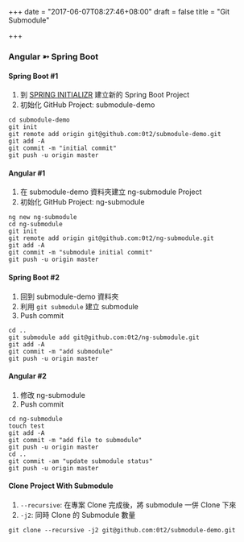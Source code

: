 +++
date = "2017-06-07T08:27:46+08:00"
draft = false
title = "Git Submodule"

+++

### Angular &#10163; Spring Boot 

<!--more-->

#### Spring Boot #1
1. 到 [SPRING INITIALIZR] 建立新的 Spring Boot Project
2. 初始化 GitHub Project: submodule-demo

```
cd submodule-demo
git init
git remote add origin git@github.com:0t2/submodule-demo.git
git add -A
git commit -m "initial commit"
git push -u origin master
```

#### Angular #1
1. 在 submodule-demo 資料夾建立 ng-submodule Project
2. 初始化 GitHub Project: ng-submodule

```
ng new ng-submodule
cd ng-submodule
git init
git remote add origin git@github.com:0t2/ng-submodule.git
git add -A
git commit -m "submodule initial commit"
git push -u origin master
```

#### Spring Boot #2
1. 回到 submodule-demo 資料夾
2. 利用 `git submodule` 建立 submodule
3. Push commit

```
cd ..
git submodule add git@github.com:0t2/ng-submodule.git
git add -A
git commit -m "add submodule"
git push -u origin master
```

#### Angular #2
1. 修改 ng-submodule
2. Push commit

```
cd ng-submodule
touch test
git add -A
git commit -m "add file to submodule"
git push -u origin master
cd ..
git commit -am "update submodule status"
git push -u origin master
```

#### Clone Project With Submodule
1. `--recursive`: 在專案 Clone 完成後，將 submodule 一併 Clone 下來
2. `-j2`: 同時 Clone 的 Submodule 數量

```
git clone --recursive -j2 git@github.com:0t2/submodule-demo.git
```


[SPRING INITIALIZR]: https://start.spring.io/